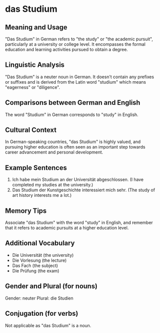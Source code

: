 # das Studium
## Meaning and Usage
"Das Studium" in German refers to "the study" or "the academic pursuit", particularly at a university or college level. It encompasses the formal education and learning activities pursued to obtain a degree.

## Linguistic Analysis
"Das Studium" is a neuter noun in German. It doesn't contain any prefixes or suffixes and is derived from the Latin word "studium" which means "eagerness" or "diligence".

## Comparisons between German and English
The word "Studium" in German corresponds to "study" in English. 

## Cultural Context
In German-speaking countries, "das Studium" is highly valued, and pursuing higher education is often seen as an important step towards career advancement and personal development.

## Example Sentences
1. Ich habe mein Studium an der Universität abgeschlossen. (I have completed my studies at the university.)
2. Das Studium der Kunstgeschichte interessiert mich sehr. (The study of art history interests me a lot.)

## Memory Tips
Associate "das Studium" with the word "study" in English, and remember that it refers to academic pursuits at a higher education level.

## Additional Vocabulary
- Die Universität (the university)
- Die Vorlesung (the lecture)
- Das Fach (the subject)
- Die Prüfung (the exam)

## Gender and Plural (for nouns)
Gender: neuter
Plural: die Studien

## Conjugation (for verbs)
Not applicable as "das Studium" is a noun.